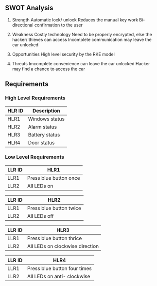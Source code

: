 ## SWOT Analysis

1. Strength
	Automatic lock/ unlock
	Reduces the manual key work
	Bi- directional confirmation to the user
2. Weakness
	Costly technology
	Need to be properly encrypted, else the hacker/ thieves can access
	Incomplete communication may leave the car unlocked

3. Opportunities
	High level security by the RKE model

4. Threats
	Imcomplete convenience can leave the car unlocked
	Hacker may find a chance to access the car

## Requirements

### High Level Requirements

| HLR ID | Description |
| --- | --- |
| HLR1 | Windows status |
| HLR2 | Alarm status |
| HLR3 | Battery status |
| HLR4 | Door status |

### Low Level Requirements

| LLR ID | HLR1 |
| --- | --- |
| LLR1 | Press blue button once |
| LLR2 | All LEDs on |

| LLR ID | HLR2 |
| --- | --- |
| LLR1 | Press blue button twice |
| LLR2 | All LEDs off |

| LLR ID | HLR3 |
| --- | --- |
| LLR1 | Press blue button thrice |
| LLR2 | All LEDs on clockwise direction |

| LLR ID | HLR4 |
| --- | --- |
| LLR1 | Press blue button four times |
| LLR2 | All LEDs on anti- clockwise |